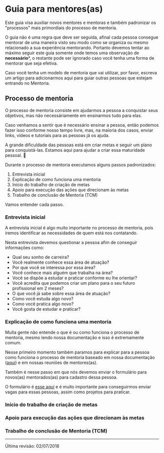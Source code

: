 # Guia para mentores(as)

Este guia visa auxiliar novos mentores e mentoras e também padronizar os "processos" mais primordiais do processo de mentoria.

O guia não é uma regra que deve ser seguida, afinal cada pessoa consegue mentorar de uma maneira visto seu modo como se organiza ou mesmo relacionado a sua experiência mentorando. Portanto devemos tentar ao máximo seguir este guia somente onde temos uma observação de **necessário***, o restante pode ser ignorado caso você tenha uma forma de mentorar que seja efetiva.

Caso você tenha um modelo de mentoria que vai utilizar, por favor, escreva um artigo para adicionarmos aqui para guiar outras pessoas que estejam entrando no Mentoria.

## Processo de mentoria

O processo de mentoria consiste em ajudarmos a pessoa a conquistar seus objetivos, mas não necessáriamente em ensinarmos tudo para elas.

Caso venhamos a sentir que é necessário ensinar a pessoa, então podemos fazer isso conforme nosso tempo livre, mas, na maioria dos casos, enviar links, vídeos e tutoriais para as pessoas já os ajuda.

A grande dificuldade das pessoas está em criar metas e seguir um plano para conquistá-las. Estamos aqui para ajudar a criar essa maturidade pessoal. :muscle:

Durante o processo de mentoria executamos alguns passos padronizados:

1. Entrevista inicial
1. Explicação de como funciona uma mentoria
1. Início do trabalho de criação de metas
1. Apoio para execução das ações que direcionam às metas
1. Trabalho de conclusão de Mentoria (TCM)

Vamos entender cada passo.

### Entrevista inicial

A entrevista inicial é algo muito importante no processo de mentoria, pois iremos identificar as necessidades de quem está nos contatando.

Nesta entrevista devemos questionar a pessoa afim de conseguir informações como:

- Qual seu sonho de carreira?
- Você realmente conhece essa área de atuação?
- Por que você se interessa por essa área?
- Você conhece mais alguém que trabalha na área?
- Você se dispõe a estudar e praticar conforme eu lhe orientar?
- Você acredita que podemos criar um plano para o seu futuro profissional em 2 meses?
- O que você já sabe sobre essa área de atuação?
- Como você estuda algo novo?
- Como você pratica algo novo?
- Você gosta de estudar e praticar?

### Explicação de como funciona uma mentoria

Muita gente não entende o que é ou como funciona o processo de mentoria, mesmo lendo nossa documentação e isso é extremamente comum.

Nesse primeiro momento também paramos para explicar para a pessoa como funciona o processo de mentoria baseado em nossa documentação ([aqui](https://github.com/training-center/mentoria/)) e em nossas reuniões de mentores(as).

Também é nesse passo em que nós devemos enviar o formulário para novos(as) mentorados(as) para cadastro dessa pessoa.

O formulário é [esse aqui](https://goo.gl/forms/F7kBUdLPpIml1yCa2) e é muito importante para conseguirmos enviar vagas para essas pessoas, assim como projetos para praticar.

### Início do trabalho de criação de metas
### Apoio para execução das ações que direcionam às metas
### Trabalho de conclusão de Mentoria (TCM)

---

Última revisão: 02/07/2018
